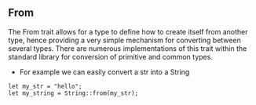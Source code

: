 ## From

The From trait allows for a type to define how to create itself from another type, hence providing a very simple
mechanism for converting between several types.
There are numerous implementations of this trait within the standard library for conversion of primitive and common
types.

- For example we can easily convert a str into a String

```
let my_str = "hello";
let my_string = String::from(my_str);

```